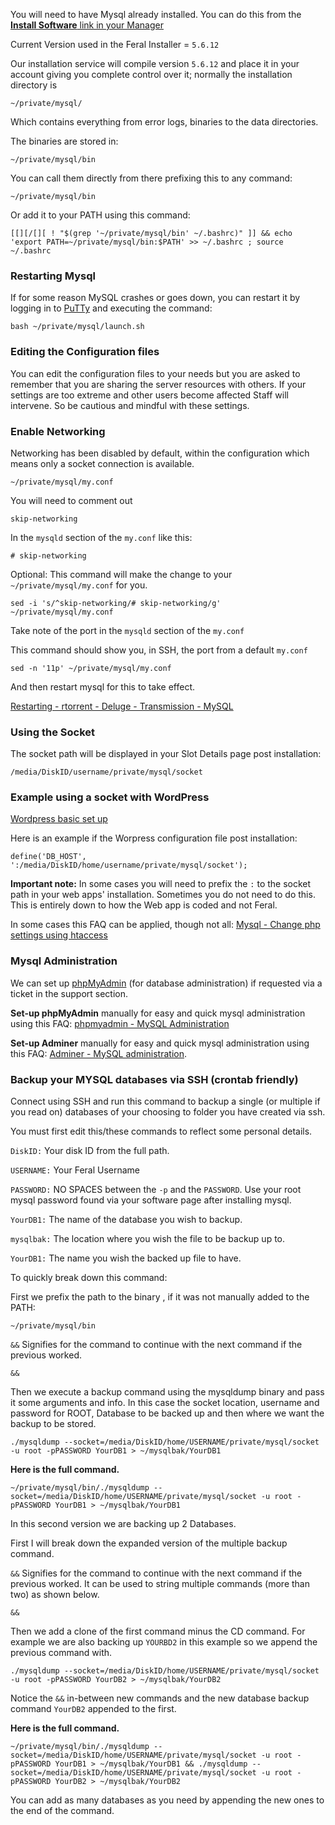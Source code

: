 You will need to have Mysql already installed. You can do this from the [**Install Software** link in your Manager](https://www.feralhosting.com/manager/)

Current Version used in the Feral Installer = `5.6.12`

Our installation service will compile version `5.6.12` and place it in your account giving you complete control over it; normally the installation directory is 

~~~
~/private/mysql/
~~~

Which contains everything from error logs, binaries to the data directories.

The binaries are stored in:

~~~
~/private/mysql/bin
~~~

You can call them directly from there prefixing this to any command:

~~~
~/private/mysql/bin
~~~

Or add it to your PATH using this command:

~~~
[[][/[][ ! "$(grep '~/private/mysql/bin' ~/.bashrc)" ]] && echo 'export PATH=~/private/mysql/bin:$PATH' >> ~/.bashrc ; source ~/.bashrc
~~~

### Restarting Mysql

If for some reason MySQL crashes or goes down, you can restart it by logging in to [PuTTy](https://www.feralhosting.com/faq/view?question=12) and executing the command:

~~~
bash ~/private/mysql/launch.sh
~~~

### Editing the Configuration files

You can edit the configuration files to your needs but you are asked to remember that you are sharing the server resources with others. If your settings are too extreme and other users become affected Staff will intervene. So be cautious and mindful with these settings.

### Enable Networking

Networking has been disabled by default, within the configuration which means only a socket connection is available.

~~~
~/private/mysql/my.conf
~~~

You will need to comment out

~~~
skip-networking
~~~

In the `mysqld` section of the `my.conf` like this:

~~~
# skip-networking
~~~

Optional: This command will make the change to your `~/private/mysql/my.conf` for you.

~~~
sed -i 's/^skip-networking/# skip-networking/g' ~/private/mysql/my.conf
~~~

Take note of the port in the `mysqld` section of the `my.conf`

This command should show you, in SSH, the port from a default `my.conf`

~~~
sed -n '11p' ~/private/mysql/my.conf
~~~

And then restart mysql for this to take effect.

[Restarting - rtorrent - Deluge - Transmission - MySQL](https://www.feralhosting.com/faq/view?question=158)

### Using the Socket

The socket path will be displayed in your Slot Details page post installation:

~~~
/media/DiskID/username/private/mysql/socket
~~~

### Example using a socket with WordPress

[Wordpress basic set up](https://www.feralhosting.com/faq/view?question=211)

Here is an example if the Worpress configuration file post installation:

~~~
define('DB_HOST', ':/media/DiskID/home/username/private/mysql/socket');
~~~

**Important note:** In some cases you will need to prefix the `:` to the socket path in your web apps' installation. Sometimes you do not need to do this. This is entirely down to how the Web app is coded and not Feral.

In some cases this FAQ can be applied, though not all: [Mysql - Change php settings using htaccess](https://www.feralhosting.com/faq/view?question=213)

### Mysql Administration

We can set up [phpMyAdmin](http://www.phpmyadmin.net/) (for database administration) if requested via a ticket in the support section.

**Set-up phpMyAdmin** manually for easy and quick mysql administration using this FAQ: [phpmyadmin - MySQL Administration](https://www.feralhosting.com/faq/view?question=230)

**Set-up Adminer** manually for easy and quick mysql administration using this FAQ: [Adminer - MySQL administration](https://www.feralhosting.com/faq/view?question=116).

### Backup your MYSQL databases via SSH (crontab friendly)

Connect using SSH and run this command to backup a single (or multiple if you read on) databases of your choosing to folder you have created via ssh.

You must first edit this/these commands to reflect some personal details.

`DiskID:` Your disk ID from the full path.

`USERNAME:` Your Feral Username
 
`PASSWORD:` NO SPACES between the `-p` and the `PASSWORD`. Use your root mysql password found via your software page after installing mysql.

`YourDB1:` The name of the database you wish to backup.

`mysqlbak:` The location where you wish the file to be backup up to.

`YourDB1:` The name you wish the backed up file to have.

To quickly break down this command:

First we prefix the path to the binary , if it was not manually added to the PATH:

~~~
~/private/mysql/bin 
~~~

`&&` Signifies for the command to continue with the next command if the previous worked.

~~~
&&
~~~

Then we execute a backup command using the mysqldump binary and pass it some arguments and info. In this case the socket location, username and password for ROOT, Database to be backed up and then where we want the backup to be stored.

~~~
./mysqldump --socket=/media/DiskID/home/USERNAME/private/mysql/socket -u root -pPASSWORD YourDB1 > ~/mysqlbak/YourDB1
~~~

**Here is the full command.**

~~~
~/private/mysql/bin/./mysqldump --socket=/media/DiskID/home/USERNAME/private/mysql/socket -u root -pPASSWORD YourDB1 > ~/mysqlbak/YourDB1
~~~

In this second version we are backing up 2 Databases.

First I will break down the expanded version of the multiple backup command.

`&&` Signifies for the command to continue with the next command if the previous worked. It can be used to string multiple commands (more than two) as shown below.

~~~
&&
~~~

Then we add a clone of the first command minus the CD command. For example we are also backing up `YOURBD2` in this example so we append the previous command with.

~~~
./mysqldump --socket=/media/DiskID/home/USERNAME/private/mysql/socket -u root -pPASSWORD YourDB2 > ~/mysqlbak/YourDB2
~~~

Notice the `&&` in-between new commands and the new database backup command `YourDB2` appended to the first.

**Here is the full command.**

~~~
~/private/mysql/bin/./mysqldump --socket=/media/DiskID/home/USERNAME/private/mysql/socket -u root -pPASSWORD YourDB1 > ~/mysqlbak/YourDB1 && ./mysqldump --socket=/media/DiskID/home/USERNAME/private/mysql/socket -u root -pPASSWORD YourDB2 > ~/mysqlbak/YourDB2
~~~

You can add as many databases as you need by appending the new ones to the end of the command.



